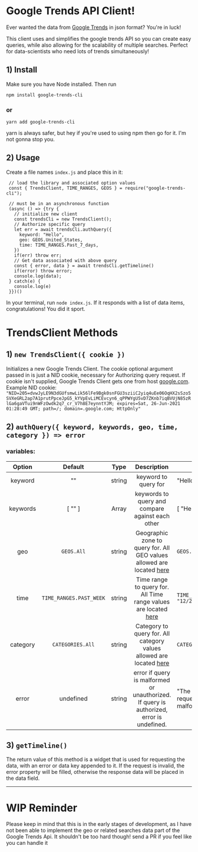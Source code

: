# Google Trends API Client!
Ever wanted the data from [Google Trends](https://trends.google.com/trends/explore) in json format? You're in luck! 

This client uses and simplifies the google trends API so you can create easy queries, while also allowing for the scalability of multiple searches. Perfect for data-scientists who need lots of trends simultaneously!

## 1) Install
Make sure you have Node installed. Then run

    npm install google-trends-cli
  
### or

    yarn add google-trends-cli

yarn is always safer, but hey if you're used to using npm then go for it. I'm not gonna stop you.

## 2) Usage 
Create a file names `index.js` and place this in it:

     // load the library and associated option values
     const { TrendsClient, TIME_RANGES, GEOS } = require("google-trends-cli");
     
     // must be in an asynchronous function
     (async () => {try {
       // initialize new client
       const trendsCli = new TrendsClient();
       // Authorize specific query
       let err = await trendsCli.authQuery({
         keyword: "Hello",
         geo: GEOS.United_States,
         time: TIME_RANGES.Past_7_days,
       })
       if(err) throw err;
       // Get data associated with above query
       const { error, data } = await trendsCli.getTimeline()
       if(error) throw error;
       console.log(data);
     } catch(e) {
       console.log(e)
     }})()

In your terminal, run `node index.js`. If it responds with a list of data items, congratulations! You did it sport.

# TrendsClient Methods

## 1) `new TrendsClient({ cookie })`

Initializes a new Google Trends Client. The cookie optional argument passed in is just a NID cookie, necessary for Authorizing query request. If cookie isn't supplied, Google Trends Client gets one from host [google.com](googl.com).
Example NID cookie: `"NID=205=dvwJyLE9N3dGUfsmwLik56lFe9Bgk0snFGU3sziiC2yiq4uEe06OqHX2sSzo5SVXeGRL2ap7A1prutPpceJpG5_kYVpEvLiMCEvcyn6_qPPWYgU5vD7ZKnb7iqBVUjN85zRlGa6gaVTui9nWFzOwdk2q7_cr_V7h8E7eynntYJM; expires=Sat, 26-Jun-2021 01:28:49 GMT; path=/; domain=.google.com; HttpOnly"`

## 2) `authQuery({ keyword, keywords, geo, time, category }) => error` 
### variables:
| Option   | Default                 | Type    |  Description | Example |
|:--------:|:-----------------------:|:-------:|:----------------------:|-------------|
| keyword  | ""                      | string  | keyword to query for   | "Hello" |
| keywords | [ "" ]                  | Array   | keywords to query and compare against each other | [ "Hello", "Hi" ] |
| geo      | `GEOS.All`              | string  | Geographic zone to query for. All GEO values allowed are located [here](/templating/geos.txt) | `GEOS.United_States` | 
| time     | `TIME_RANGES.PAST_WEEK` | string  | Time range to query for. All Time range values are located [here](/templating/time_ranges.md)| `TIME_RANGES.CUSTOM("11/24/20", "12/24/20")` |
| category | `CATEGORIES.All`        | string  | Category to query for. All category values allowed are located [here](/templating/categories.md) | `CATEGORIES.Arts_Entertainment` |
| error    | undefined               | string  | error if query is malformed or unauthorized. If query is authorized, error is undefined. | "The server cannot process the request because it is malformed." |


## 3) `getTimeline()`
  The return value of this method is a widget that is used for requesting the data, with an error or data key appended to it. If the request is invalid, the error property will be filled, otherwise the response data will be placed in the data field.

---

# WIP Reminder
Please keep in mind that this is in the early stages of development, as I have not been able to implement the geo or related searches data part of the Google Trends Api. It shouldn't be too hard though! send a PR if you feel like you can handle it 